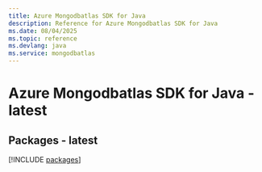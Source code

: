```yaml
---
title: Azure Mongodbatlas SDK for Java
description: Reference for Azure Mongodbatlas SDK for Java
ms.date: 08/04/2025
ms.topic: reference
ms.devlang: java
ms.service: mongodbatlas
---
```

# Azure Mongodbatlas SDK for Java - latest
## Packages - latest
[!INCLUDE [packages](mongodbatlas-index.md)]